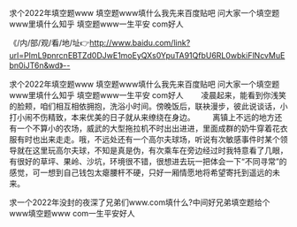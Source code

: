 求个2022年填空题www
填空题www填什么我先来百度贴吧
问大家一个填空题www里填什么知乎
填空题www一生平安 com好人


《/内/部/观/看/地/址👉http://www.baidu.com/link?url=PImL9pnrcnEBTZd0DJwE1moEyQXs0YpuTA91QfbU6RL0wbkiFlNcvMuEbn0iJT6n&wd》--

求个2022年填空题www
填空题www填什么我先来百度贴吧
问大家一个填空题www里填什么知乎
填空题www一生平安 com好人
　　凌晨起来，能看到你浅笑的脸颊，咱们相互相依拥抱，洗浴小时间。傍晚饭后，联袂漫步，彼此说谈话，小打小闹不伤精致，本来优美的日子就从来缭绕在身边。
　　离镇上不远的地方还有一个不算小的农场，威武的大型拖拉机不时出出进进，里面成群的奶牛穿着花衣服有时也出来走走。哦，不远处还有一个高尔夫球场，听说有次敏感事件时某个领导就在这里玩高尔夫球，不知是真是伪，有次乘车在旁边经过时我特意看了几眼，有很好的草坪、果岭、沙坑，环境很不错，很想进去玩一把体会一下“不同寻常”的感觉，可一想到自己钱包太瘪腰杆不硬，只好一厢情愿地将希望寄托到遥远的未来。





求一个2022年没封的夜深了兄弟们www.com填什么?中间好兄弟填空题给个www填空题www com一生平安好人
